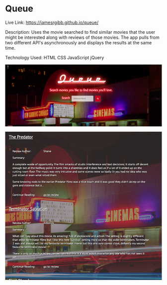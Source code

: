 # Queue

Live Link: https://jamesrgibb.github.io/queue/

Description: Uses the movie searched to find similar movies that the user might be interested along with reviews of those movies.
The app pulls from two different API's asynchronously and displays the results at the same time.

Technology Used: HTML CSS JavaScript jQuery


![Image of Project](/title-page.png)


![Image of Project3](/queue-screenshot3)
